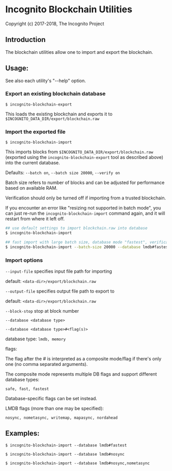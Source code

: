# Incognito Blockchain Utilities

Copyright (c) 2017-2018, The Incognito Project

## Introduction

The blockchain utilities allow one to import and export the blockchain.

## Usage:

See also each utility's "--help" option.

### Export an existing blockchain database

`$ incognito-blockchain-export`

This loads the existing blockchain and exports it to `$INCOGNITO_DATA_DIR/export/blockchain.raw`

### Import the exported file

`$ incognito-blockchain-import`

This imports blocks from `$INCOGNITO_DATA_DIR/export/blockchain.raw` (exported using the
`incognito-blockchain-export` tool as described above) into the current database.

Defaults: `--batch on`, `--batch size 20000`, `--verify on`

Batch size refers to number of blocks and can be adjusted for performance based on available RAM.

Verification should only be turned off if importing from a trusted blockchain.

If you encounter an error like "resizing not supported in batch mode", you can just re-run
the `incognito-blockchain-import` command again, and it will restart from where it left off.

```bash
## use default settings to import blockchain.raw into database
$ incognito-blockchain-import

## fast import with large batch size, database mode "fastest", verification off
$ incognito-blockchain-import --batch-size 20000 --database lmdb#fastest --verify off

```

### Import options

`--input-file`
specifies input file path for importing

default: `<data-dir>/export/blockchain.raw`

`--output-file`
specifies output file path to export to

default: `<data-dir>/export/blockchain.raw`

`--block-stop`
stop at block number

`--database <database type>`

`--database <database type>#<flag(s)>`

database type: `lmdb, memory`

flags:

The flag after the # is interpreted as a composite mode/flag if there's only
one (no comma separated arguments).

The composite mode represents multiple DB flags and support different database types:

`safe, fast, fastest`

Database-specific flags can be set instead.

LMDB flags (more than one may be specified):

`nosync, nometasync, writemap, mapasync, nordahead`

## Examples:

```
$ incognito-blockchain-import --database lmdb#fastest

$ incognito-blockchain-import --database lmdb#nosync

$ incognito-blockchain-import --database lmdb#nosync,nometasync
```

